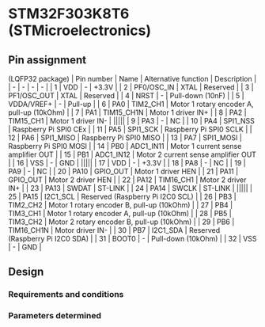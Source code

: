 # STM32F303K8T6 (STMicroelectronics)

## Pin assignment

(LQFP32 package)
| Pin number | Name | Alternative function | Description |
| - | - | - | - |
| 1 | VDD | - | +3.3V |
| 2 | PF0/OSC_IN | XTAL | Reserved |
| 3 | PF1/OSC_OUT | XTAL | Reserved |
| 4 | NRST | - | Pull-down (10nF) |
| 5 | VDDA/VREF+ | - | Pull-up |
| 6 | PA0 | TIM2_CH1 | Motor 1 rotary encoder A, pull-up (10kOhm) |
| 7 | PA1 | TIM15_CH1N | Motor 1 driver IN+ |
| 8 | PA2 | TIM15_CH1 | Motor 1 driver IN- |
|||||
| 9 | PA3 | - | NC |
| 10 | PA4 | SPI1_NSS | Raspberry Pi SPI0 CEx |
| 11 | PA5 | SPI1_SCK | Raspberry Pi SPI0 SCLK |
| 12 | PA6 | SPI1_MISO | Raspberry Pi SPI0 MISO |
| 13 | PA7 | SPI1_MOSI | Raspberry Pi SPI0 MOSI |
| 14 | PB0 | ADC1_IN11 | Motor 1 current sense amplifier OUT |
| 15 | PB1 | ADC1_IN12 | Motor 2 current sense amplifier OUT |
| 16 | VSS | - | GND |
|||||
| 17 | VDD | - | +3.3V |
| 18 | PA8 | - | NC |
| 19 | PA9 | - | NC |
| 20 | PA10 | GPIO_OUT | Motor 1 driver HEN |
| 21 | PA11 | GPIO_OUT | Motor 2 driver HEN |
| 22 | PA12 | TIM16_CH1 | Motor 2 driver IN+ |
| 23 | PA13 | SWDAT | ST-LINK |
| 24 | PA14 | SWCLK | ST-LINK |
|||||
| 25 | PA15 | I2C1_SCL | Reserved (Raspberry Pi I2C0 SCL) |
| 26 | PB3 | TIM2_CH2 | Motor 1 rotary encoder B, pull-up (10kOhm) |
| 27 | PB4 | TIM3_CH1 | Motor 1 rotary encoder A, pull-up (10kOhm) |
| 28 | PB5 | TIM3_CH2 | Motor 2 rotary encoder B, pull-up (10kOhm) |
| 29 | PB6 | TIM16_CH1N | Motor driver IN- |
| 30 | PB7 | I2C1_SDA | Reserved (Raspberry Pi I2C0 SDA) |
| 31 | BOOT0 | - | Pull-down (10kOhm) |
| 32 | VSS | - | GND |

## Design

### Requirements and conditions

### Parameters determined
